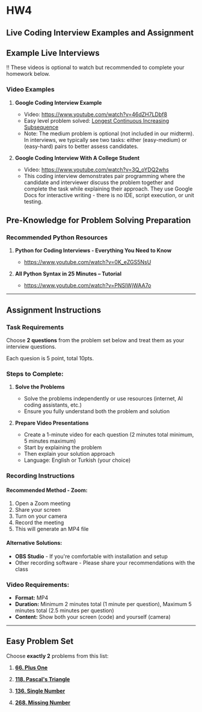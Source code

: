# HW4

## Live Coding Interview Examples and Assignment

## Example Live Interviews

!! These videos is optional to watch but recommended to complete your homework below.

### Video Examples
1. **Google Coding Interview Example**
   - Video: https://www.youtube.com/watch?v=46dZH7LDbf8
   - Easy level problem solved: [Longest Continuous Increasing Subsequence](https://leetcode.com/problems/longest-continuous-increasing-subsequence/)
   - Note: The medium problem is optional (not included in our midterm). In interviews, we typically see two tasks: either (easy-medium) or (easy-hard) pairs to better assess candidates.

2. **Google Coding Interview With A College Student**
   - Video: https://www.youtube.com/watch?v=3Q_oYDQ2whs
   - This coding interview demonstrates pair programming where the candidate and interviewer discuss the problem together and complete the task while explaining their approach. They use Google Docs for interactive writing - there is no IDE, script execution, or unit testing.

## Pre-Knowledge for Problem Solving Preparation

### Recommended Python Resources
1. **Python for Coding Interviews - Everything You Need to Know**
   - https://www.youtube.com/watch?v=0K_eZGS5NsU

2. **All Python Syntax in 25 Minutes – Tutorial**
   - https://www.youtube.com/watch?v=PNSIWjWAA7o

---

## Assignment Instructions

### Task Requirements
Choose **2 questions** from the problem set below and treat them as your interview questions.

Each quesion is 5 point, total 10pts.

### Steps to Complete:
1. **Solve the Problems**
   - Solve the problems independently or use resources (internet, AI coding assistants, etc.)
   - Ensure you fully understand both the problem and solution

2. **Prepare Video Presentations**
   - Create a 1-minute video for each question (2 minutes total minimum, 5 minutes maximum)
   - Start by explaining the problem
   - Then explain your solution approach
   - Language: English or Turkish (your choice)

### Recording Instructions

#### Recommended Method - Zoom:
1. Open a Zoom meeting
2. Share your screen
3. Turn on your camera
4. Record the meeting
5. This will generate an MP4 file

#### Alternative Solutions:
- **OBS Studio** - If you're comfortable with installation and setup
- Other recording software - Please share your recommendations with the class

### Video Requirements:
- **Format:** MP4
- **Duration:** Minimum 2 minutes total (1 minute per question), Maximum 5 minutes total (2.5 minutes per question)
- **Content:** Show both your screen (code) and yourself (camera)

---

## Easy Problem Set
Choose **exactly 2** problems from this list:

1. **[66. Plus One](https://leetcode.com/problems/plus-one)**

2. **[118. Pascal's Triangle](https://leetcode.com/problems/pascals-triangle/)**

3. **[136. Single Number](https://leetcode.com/problems/single-number/)**

4. **[268. Missing Number](https://leetcode.com/problems/missing-number/)**
